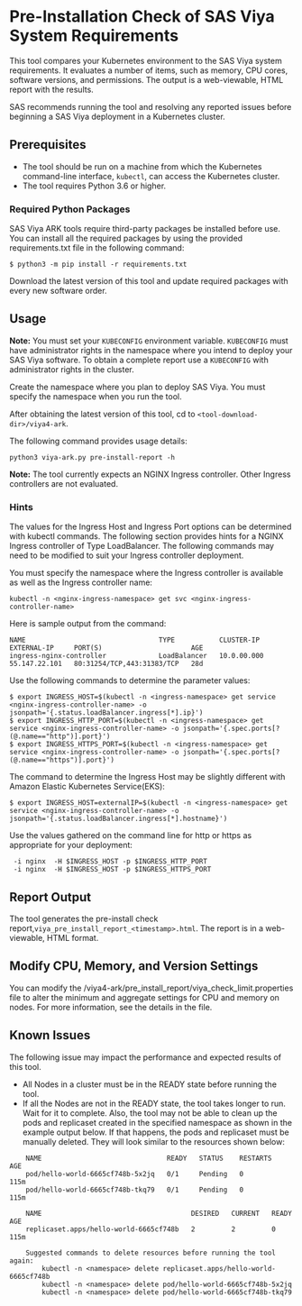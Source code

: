 # Pre-Installation Check of SAS Viya System Requirements

This tool compares your Kubernetes environment to the SAS Viya system requirements. It evaluates a number of items, such as memory, CPU cores, software versions, and permissions. The output is a web-viewable, HTML report with the results. 

SAS recommends running the tool and resolving any reported issues before beginning a SAS Viya deployment in a Kubernetes cluster.  

## Prerequisites 
- The tool should be run on a machine from which the Kubernetes command-line interface, `kubectl`, can access the Kubernetes cluster. 
- The tool requires Python 3.6 or higher.  

### Required Python Packages
SAS Viya ARK tools require third-party packages be installed before use. You can install all the required packages by using the provided requirements.txt file in the following command:

```commandline
$ python3 -m pip install -r requirements.txt
```

Download the latest version of this tool and update required packages with every new software order.

## Usage

**Note:** You must set your `KUBECONFIG` environment variable. `KUBECONFIG` must have administrator rights in the namespace where you intend to deploy your SAS Viya software.
To obtain a complete report use a `KUBECONFIG`  with administrator rights in the cluster.

Create the namespace where you plan to deploy SAS Viya.  You must specify the namespace when you run the tool. 

After obtaining the latest version of this tool, cd to `<tool-download-dir>/viya4-ark`. 

The following command provides usage details:

```
python3 viya-ark.py pre-install-report -h
```

**Note:** The tool currently expects an NGINX Ingress controller.  Other Ingress controllers are not evaluated.

### Hints

The values for the Ingress Host and Ingress Port options can be determined with kubectl commands. 
The following section provides hints for a NGINX Ingress controller of Type LoadBalancer. The following commands 
may need to be modified to suit your Ingress controller deployment.  

You must specify the namespace where the Ingress controller is available as well as the Ingress controller name:

```
kubectl -n <nginx-ingress-namespace> get svc <nginx-ingress-controller-name> 
```
  
Here is sample output from the command: 

```
NAME                                 TYPE           CLUSTER-IP    EXTERNAL-IP     PORT(S)                      AGE
ingress-nginx-controller             LoadBalancer   10.0.00.000   55.147.22.101   80:31254/TCP,443:31383/TCP   28d
```

Use the following commands to determine the parameter values:

```
$ export INGRESS_HOST=$(kubectl -n <ingress-namespace> get service <nginx-ingress-controller-name> -o jsonpath='{.status.loadBalancer.ingress[*].ip}')
$ export INGRESS_HTTP_PORT=$(kubectl -n <ingress-namespace> get service <nginx-ingress-controller-name> -o jsonpath='{.spec.ports[?(@.name=="http")].port}')
$ export INGRESS_HTTPS_PORT=$(kubectl -n <ingress-namespace> get service <nginx-ingress-controller-name> -o jsonpath='{.spec.ports[?(@.name=="https")].port}')
```
The command to determine the Ingress Host may be slightly different with Amazon Elastic Kubernetes Service(EKS):
```
$ export INGRESS_HOST=externalIP=$(kubectl -n <ingress-namespace> get service <nginx-ingress-controller-name> -o jsonpath='{.status.loadBalancer.ingress[*].hostname}')
```

Use the values gathered on the command line for http or https as appropriate for your deployment:

```
 -i nginx  -H $INGRESS_HOST -p $INGRESS_HTTP_PORT 
 -i nginx  -H $INGRESS_HOST -p $INGRESS_HTTPS_PORT 
```
 
## Report Output

The tool generates the pre-install check report,`viya_pre_install_report_<timestamp>.html`. The report is in a web-viewable, HTML format.

## Modify CPU, Memory, and Version Settings

You can modify the <tool-download-dir>/viya4-ark/pre_install_report/viya_check_limit.properties file to alter the minimum and aggregate settings for CPU and memory on nodes. For more information, see the details in the file.

## Known Issues

The following issue may impact the performance and expected results of this tool.
- All Nodes in a cluster must be in the READY state before running the tool.
- If all the Nodes are not in the READY state, the tool takes longer to run. Wait for it to complete.
  Also, the tool may not be able to clean up the pods and replicaset created in the specified namespace as shown in the example output below. If that happens, the pods and replicaset must be manually deleted.
  They will look similar to the resources shown below:
```    
    NAME                               READY   STATUS    RESTARTS   AGE
    pod/hello-world-6665cf748b-5x2jq   0/1     Pending   0          115m
    pod/hello-world-6665cf748b-tkq79   0/1     Pending   0          115m

    NAME                                     DESIRED   CURRENT   READY   AGE
    replicaset.apps/hello-world-6665cf748b   2         2         0       115m

    Suggested commands to delete resources before running the tool again:
        kubectl -n <namespace> delete replicaset.apps/hello-world-6665cf748b
        kubectl -n <namespace> delete pod/hello-world-6665cf748b-5x2jq
        kubectl -n <namespace> delete pod/hello-world-6665cf748b-tkq79
```    
